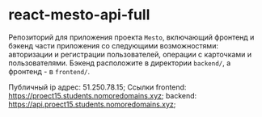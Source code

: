 # react-mesto-api-full
Репозиторий для приложения проекта `Mesto`, включающий фронтенд и бэкенд части приложения со следующими возможностями: авторизации и регистрации пользователей, операции с карточками и пользователями. Бэкенд расположите в директории `backend/`, а фронтенд - в `frontend/`. 
  
Публичный ip адрес: 51.250.78.15;
Сcылки 
frontend: https://proect15.students.nomoredomains.xyz;
backend: https://api.proect15.students.nomoredomains.xyz;
